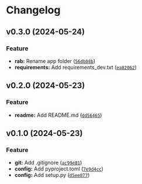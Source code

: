 # Changelog

<!--next-version-placeholder-->

## v0.3.0 (2024-05-24)

### Feature

* **rab:** Rename app folder ([`56db08b`](https://github.com/EkaterinaLevashova/request-api-builder/commit/56db08bbd9d0e301f77c26f01cdaff962841ef3c))
* **requirements:** Add requirements_dev.txt ([`ea82062`](https://github.com/EkaterinaLevashova/request-api-builder/commit/ea8206256423285e260c22394bf86a307bad321a))

## v0.2.0 (2024-05-23)

### Feature

* **readme:** Add README.md ([`dd56465`](https://github.com/EkaterinaLevashova/request-builder/commit/dd56465b403827caa37245f84747f97648fa51a4))

## v0.1.0 (2024-05-23)

### Feature

* **git:** Add .gitignore ([`ac99e81`](https://github.com/EkaterinaLevashova/request-builder/commit/ac99e8194527fe038a85a05dd318dd3c82a2a0a1))
* **config:** Add pyproject.toml ([`7e9d4cc`](https://github.com/EkaterinaLevashova/request-builder/commit/7e9d4cc8815ea6320d66069f049dd24319676291))
* **config:** Add setup.py ([`d5ee877`](https://github.com/EkaterinaLevashova/request-builder/commit/d5ee8778076be7843371432825c3102891220e2b))
